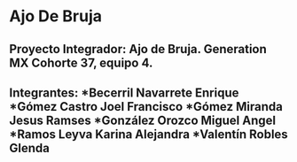 # Ajo De Bruja
Proyecto Integrador: Ajo de Bruja. Generation MX Cohorte 37, equipo 4.
---
Integrantes:
*Becerril Navarrete Enrique
*Gómez Castro Joel Francisco
*Gómez Miranda Jesus Ramses
*González Orozco Miguel Angel
*Ramos Leyva Karina Alejandra
*Valentín Robles Glenda
---
